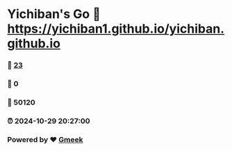 # Yichiban's Go :link: https://yichiban1.github.io/yichiban.github.io 
### :page_facing_up: [23](https://yichiban1.github.io/yichiban.github.io/tag.html) 
### :speech_balloon: 0 
### :hibiscus: 50120 
### :alarm_clock: 2024-10-29 20:27:00 
### Powered by :heart: [Gmeek](https://github.com/Meekdai/Gmeek)
